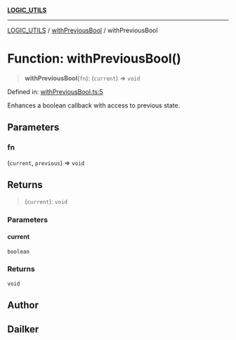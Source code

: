 [**LOGIC_UTILS**](../../README.md)

***

[LOGIC_UTILS](../../README.md) / [withPreviousBool](../README.md) / withPreviousBool

# Function: withPreviousBool()

> **withPreviousBool**(`fn`): (`current`) => `void`

Defined in: [withPreviousBool.ts:5](https://github.com/dailker/everyutil/blob/fb6c9c837496f567cf7883b581cd27d1c9507ebe/src/logic/withPreviousBool.ts#L5)

Enhances a boolean callback with access to previous state.

## Parameters

### fn

(`current`, `previous`) => `void`

## Returns

> (`current`): `void`

### Parameters

#### current

`boolean`

### Returns

`void`

## Author

## Dailker
